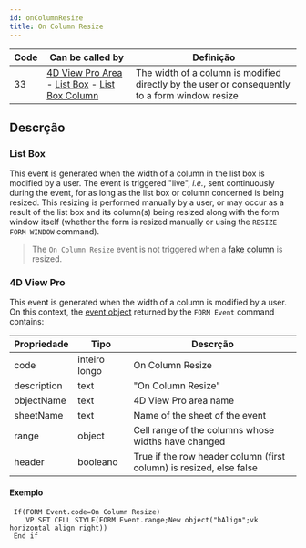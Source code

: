```yaml
---
id: onColumnResize
title: On Column Resize
---
```


| Code | Can be called by                                                                                                                                                                     | Definição                                                                                      |
| ---- | ------------------------------------------------------------------------------------------------------------------------------------------------------------------------------------ | ---------------------------------------------------------------------------------------------- |
| 33   | [4D View Pro Area](../FormObjects/viewProArea_overview.md) - [List Box](../FormObjects/listbox_overview.md) - [List Box Column](../FormObjects/listbox_overview.md#list-box-columns) | The width of a column is modified directly by the user or consequently to a form window resize |


## Descrção

### List Box

This event is generated when the width of a column in the list box is modified by a user. The event is triggered "live", *i.e.*, sent continuously during the event, for as long as the list box or column concerned is being resized. This resizing is performed manually by a user, or may occur as a result of the list box and its column(s) being resized along with the form window itself (whether the form is resized manually or using the `RESIZE FORM WINDOW` command).

> The `On Column Resize` event is not triggered when a [fake column](../FormObjects/properties_ResizingOptions.md#about-the-fake-blank-column) is resized.

### 4D View Pro

This event is generated when the width of a column is modified by a user. On this context, the [event object](overview.md#event-object) returned by the `FORM Event` command contains:

| Propriedade | Tipo          | Descrção                                                            |
| ----------- | ------------- | ------------------------------------------------------------------- |
| code        | inteiro longo | On Column Resize                                                    |
| description | text          | "On Column Resize"                                                  |
| objectName  | text          | 4D View Pro area name                                               |
| sheetName   | text          | Name of the sheet of the event                                      |
| range       | object        | Cell range of the columns whose widths have changed                 |
| header      | booleano      | True if the row header column (first column) is resized, else false |

#### Exemplo

```4d
 If(FORM Event.code=On Column Resize)
    VP SET CELL STYLE(FORM Event.range;New object("hAlign";vk horizontal align right))
 End if
```